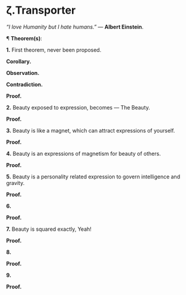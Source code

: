 # ζ.Transporter
<i>“I love Humanity but I hate humans.”</i> ― <b>Albert Einstein</b>.

¶ <b>Theorem(s)</b>:

<b>1.</b> First theorem, never been proposed.

<b>Corollary.</b>

<b>Observation.</b>

<b>Contradiction.</b>

<b>Proof.</b>

<b>2.</b> Beauty exposed to expression, becomes ― The Beauty.

<b>Proof.</b>

<b>3.</b> Beauty is like a magnet, which can attract expressions of yourself.

<b>Proof.</b> 

<b>4.</b> Beauty is an expressions of magnetism for beauty of others.

<b>Proof.</b> 

<b>5.</b> Beauty is a personality related expression to govern intelligence and gravity.

<b>Proof.</b> 

<b>6.</b>

<b>Proof.</b> 

<b>7.</b> Beauty is squared exactly, Yeah!

<b>Proof.</b> 

<b>8.</b>

<b>Proof.</b> 

<b>9.</b>

<b>Proof.</b> 
